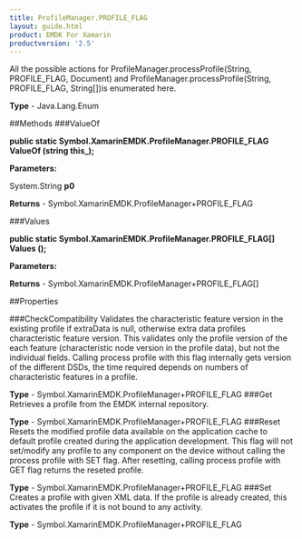 ```yaml
---
title: ProfileManager.PROFILE_FLAG
layout: guide.html
product: EMDK For Xamarin 
productversion: '2.5' 
---
```

All the possible actions for ProfileManager.processProfile(String, PROFILE_FLAG, Document) and ProfileManager.processProfile(String, PROFILE_FLAG, String[])is enumerated here.

**Type** - Java.Lang.Enum

##Methods
###ValueOf

**public static Symbol.XamarinEMDK.ProfileManager.PROFILE_FLAG ValueOf (string this_);**


        

**Parameters:**

System.String **p0** 

**Returns** - Symbol.XamarinEMDK.ProfileManager+PROFILE_FLAG

###Values

**public static Symbol.XamarinEMDK.ProfileManager.PROFILE_FLAG[] Values ();**


        

**Parameters:**

**Returns** - Symbol.XamarinEMDK.ProfileManager+PROFILE_FLAG[]

##Properties

###CheckCompatibility
Validates the characteristic feature version in the existing profile if extraData is null, otherwise extra data profiles characteristic feature version. This validates only the profile version of the each feature (characteristic node version in the profile data), but not the individual fields. Calling process profile with this flag internally gets version of the different DSDs, the time required depends on numbers of characteristic features in a profile.

**Type** - Symbol.XamarinEMDK.ProfileManager+PROFILE_FLAG
###Get
Retrieves a profile from the EMDK internal repository.

**Type** - Symbol.XamarinEMDK.ProfileManager+PROFILE_FLAG
###Reset
Resets the modified profile data available on the application cache to default profile created during the application development. This flag will not set/modify any profile to any component on the device without calling the process profile with SET flag. After resetting, calling process profile with GET flag returns the reseted profile.

**Type** - Symbol.XamarinEMDK.ProfileManager+PROFILE_FLAG
###Set
Creates a profile with given XML data. If the profile is already created, this activates the profile if it is not bound to any activity.

**Type** - Symbol.XamarinEMDK.ProfileManager+PROFILE_FLAG
